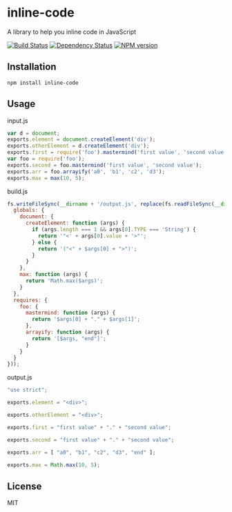 # inline-code

A library to help you inline code in JavaScript

[![Build Status](https://img.shields.io/travis/ForbesLindesay/inline-code/master.svg)](https://travis-ci.org/ForbesLindesay/inline-code)
[![Dependency Status](https://img.shields.io/gemnasium/ForbesLindesay/inline-code.svg)](https://gemnasium.com/ForbesLindesay/inline-code)
[![NPM version](https://img.shields.io/npm/v/inline-code.svg)](https://www.npmjs.org/package/inline-code)

## Installation

    npm install inline-code

## Usage

input.js
```js
var d = document;
exports.element = document.createElement('div');
exports.otherElement = d.createElement('div');
exports.first = require('foo').mastermind('first value', 'second value');
var foo = require('foo');
exports.second = foo.mastermind('first value', 'second value');
exports.arr = foo.arrayify('a0', 'b1', 'c2', 'd3');
exports.max = max(10, 5);
```

build.js
```js
fs.writeFileSync(__dirname + '/output.js', replace(fs.readFileSync(__dirname + '/input.js', 'utf8'), {
  globals: {
    document: {
      createElement: function (args) {
        if (args.length === 1 && args[0].TYPE === 'String') {
          return '"<' + args[0].value + '>"';
        } else {
          return '("<" + $args[0] + ">")';
        }
      }
    },
    max: function (args) {
      return 'Math.max($args)';
    }
  },
  requires: {
    foo: {
      mastermind: function (args) {
        return '$args[0] + "." + $args[1]';
      },
      arrayify: function (args) {
        return '[$args, "end"]';
      }
    }
  }
}));
```

output.js
```js
"use strict";

exports.element = "<div>";

exports.otherElement = "<div>";

exports.first = "first value" + "." + "second value";

exports.second = "first value" + "." + "second value";

exports.arr = [ "a0", "b1", "c2", "d3", "end" ];

exports.max = Math.max(10, 5);
```

## License

  MIT
